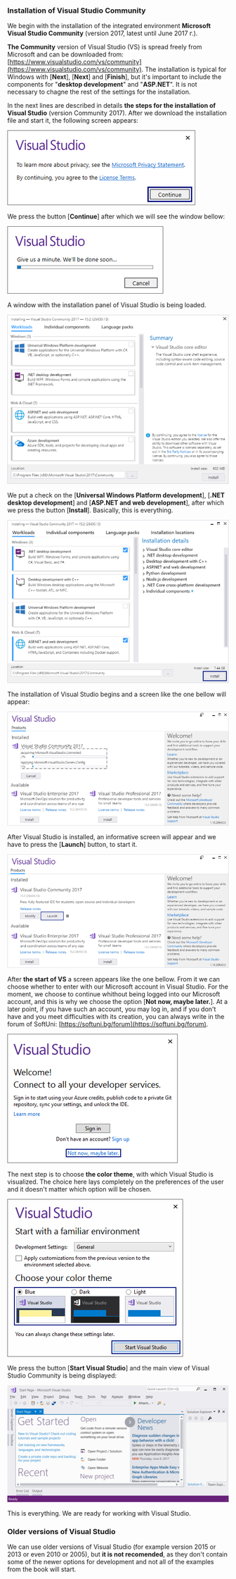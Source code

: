 ### Installation of Visual Studio Community

We begin with the installation of the integrated environment **Microsoft Visual Studio Community** (version 2017, latest until June 2017 г.).

**The Community** version of Visual Studio (VS) is spread freely from Microsoft and can be downloaded from: [https://www.visualstudio.com/vs/community](https://www.visualstudio.com/vs/community). The installation is typical for Windows with [**Next**], [**Next**] and [**Finish**], but it's important to include the components for "**desktop development**" and "**ASP.NET**". It is not necessary to chagne the rest of the settings for the installation.

In the next lines are described in details **the steps for the installation of Visual Studio** (version Community 2017). After we download the installation file and start it, the following screen appears:

![](/assets/chapter-1-images/00.visual-studio-1.png)

We press the button [**Continue**] after which we will see the window bellow:

![](/assets/chapter-1-images/00.visual-studio-2.png)

A window with the installation panel of Visual Studio is being loaded.

![](/assets/chapter-1-images/00.visual-studio-3.png)

We put a check on the [**Universal Windows Platform development**], [**.NET desktop development**] and [**ASP.NET and web development**], after which we press the button [**Install**]. Basically, this is everything.

![](/assets/chapter-1-images/00.visual-studio-4.png)

The installation of Visual Studio begins and a screen like the one bellow will appear:

![](/assets/chapter-1-images/00.visual-studio-5.png)

After Visual Studio is installed, an informative screen will appear and we have to press the [**Launch**] button, to start it.

![](/assets/chapter-1-images/00.visual-studio-6.png)

After **the start of VS** a screen appears like the one bellow. From it we can choose whether to enter with our Microsoft account in Visual Studio. For the moment, we choose to continue whithout being logged into our Microsoft account, and this is why we choose the option [**Not now, maybe later.**]. At a later point, if you have such an account, you may log in, and if you don't have and you meet difficulties with its creation, you can always write in the forum of SoftUni: [https://softuni.bg/forum](https://softuni.bg/forum).

![](/assets/chapter-1-images/00.visual-studio-7.png)

The next step is to choose **the color theme**, with which   Visual Studio is visualized. The choice here lays completely on the preferences of the user and it doesn't matter which option will be chosen. 

![](/assets/chapter-1-images/00.visual-studio-8.png)

We press the button [**Start Visual Studio**] and the main view of Visual Studio Community is being displayed:

![](/assets/chapter-1-images/00.visual-studio-9.png)

This is everything. We are ready for working with Visual Studio.

### Older versions of Visual Studio

We can use older versions of Visual Studio (for example version 2015 or 2013 or even 2010 or 2005), but **it is not recomended**, as they don't contain some of the newer options for development and not all of the examples from the book will start.